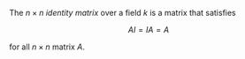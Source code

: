 The $n \times n$ *identity matrix* over a field $k$ is a matrix that satisfies

$$
AI = IA = A
$$

for all $n\times n$ matrix $A$.
